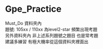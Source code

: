 # Gpe_Practice
Must_Do 資料夾內<br>
題號:  105xx / 110xx  為level2-star 頻繁出現考題<br>
另外資料夾內  非上述系列題號之題目  也是常考題<br>
建議多練習 有極大機率從這個資料夾裡面出<br>
